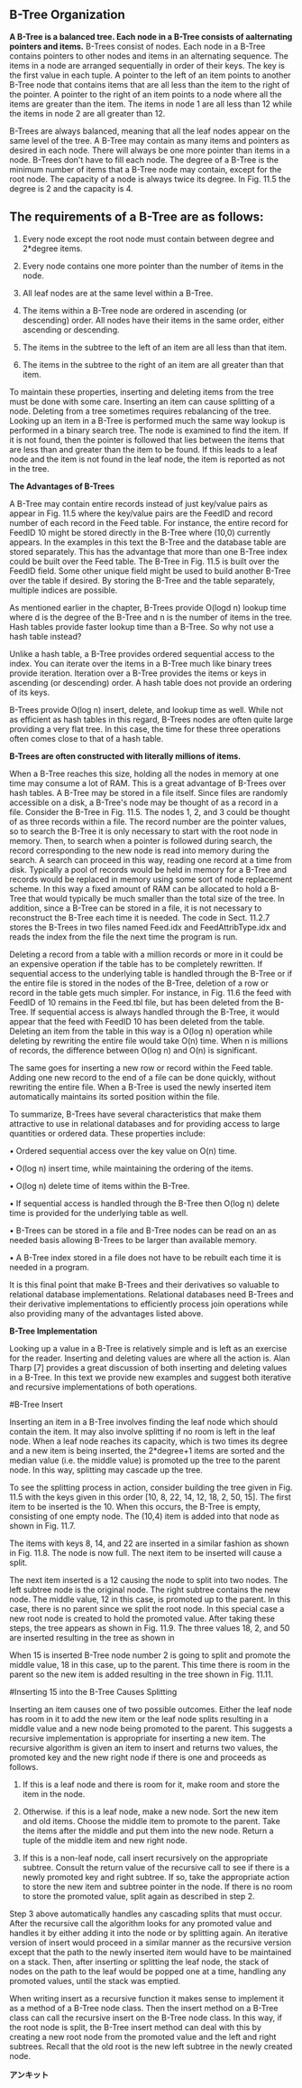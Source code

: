 **B-Tree Organization**
----------------------

**A B-Tree is a balanced tree. Each node in a B-Tree consists of aalternating pointers and items.**
B-Trees consist of nodes. Each node in a B-Tree contains pointers to other nodes and items in an alternating sequence.
The items in a node are arranged sequentially in order of their keys. The key is the first value in each tuple.
A pointer to the left of an item points to another B-Tree node that contains items that are all less than the item to the right of the pointer.
A pointer to the right of an item points to a node where all the items are greater than the item.
The items in node 1 are all less than 12 while the items in node 2 are all greater than 12.

B-Trees are always balanced, meaning that all the leaf nodes appear on the same level of the tree.
A B-Tree may contain as many items and pointers as desired in each node. There will always be one more pointer than items in a node.
B-Trees don't have to fill each node. The degree of a B-Tree is the minimum number of items that a B-Tree node may contain, except for the root node.
The capacity of a node is always twice its degree. In Fig. 11.5 the degree is 2 and the capacity is 4.

**The requirements of a B-Tree are as follows:**
------------------------------------------------

1. Every node except the root node must contain between degree and 2\*degree items.

2. Every node contains one more pointer than the number of items in the node.

3. All leaf nodes are at the same level within a B-Tree.

4. The items within a B-Tree node are ordered in ascending (or descending) order.
   All nodes have their items in the same order, either ascending or descending.

5. The items in the subtree to the left of an item are all less than that item.

6. The items in the subtree to the right of an item are all greater than that item.

To maintain these properties, inserting and deleting items from the tree must be done with some care.
Inserting an item can cause splitting of a node. Deleting from a tree sometimes requires rebalancing of the tree.
Looking up an item in a B-Tree is performed much the same way lookup is performed in a binary search tree. The node is examined to find the item.
If it is not found, then the pointer is followed that lies between the items that are less than and greater than the item to be found.
If this leads to a leaf node and the item is not found in the leaf node, the item is reported as not in the tree.

**The Advantages of B-Trees**

A B-Tree may contain entire records instead of just key/value pairs as appear in Fig.
11.5 where the key/value pairs are the FeedID and record number of each record in the Feed table.
For instance, the entire record for FeedID 10 might be stored directly in the B-Tree where (10,0) currently appears.
In the examples in this text the B-Tree and the database table are stored separately.
This has the advantage that more than one B-Tree index could be built over the Feed table.
The B-Tree in Fig. 11.5 is built over the FeedID field.
Some other unique field might be used to build another B-Tree over the table if desired.
By storing the B-Tree and the table separately, multiple indices are possible.

As mentioned earlier in the chapter, B-Trees provide O(logd n) lookup time where d is the degree of the B-Tree and n is the number of items in the tree.
Hash tables provide faster lookup time than a B-Tree. So why not use a hash table instead?

Unlike a hash table, a B-Tree provides ordered sequential access to the index.
You can iterate over the items in a B-Tree much like binary trees provide iteration.
Iteration over a B-Tree provides the items or keys in ascending (or descending) order.
A hash table does not provide an ordering of its keys.

B-Trees provide O(log n) insert, delete, and lookup time as well.
While not as efficient as hash tables in this regard, B-Trees nodes are often quite large providing a very flat tree.
In this case, the time for these three operations often comes close to that of a hash table.

**B-Trees are often constructed with literally millions of items.**

When a B-Tree reaches this size, holding all the nodes in memory at one time may consume a lot of RAM.
This is a great advantage of B-Trees over hash tables. A B-Tree may be stored in a file itself.
Since files are randomly accessible on a disk, a B-Tree's node may be thought of as a record in a file.
Consider the B-Tree in Fig. 11.5. The nodes 1, 2, and 3 could be thought of as three records within a file.
The record number are the pointer values, so to search the B-Tree it is only necessary to start with the root node in memory.
Then, to search when a pointer is followed during search, the record corresponding to the new node is read into memory during the search.
A search can proceed in this way, reading one record at a time from disk.
Typically a pool of records would be held in memory for a B-Tree and records would be replaced in memory using some sort of node replacement scheme.
In this way a fixed amount of RAM can be allocated to hold a B-Tree that would typically be much smaller than the total size of the tree.
In addition, since a B-Tree can be stored in a file, it is not necessary to reconstruct the B-Tree each time it is needed.
The code in Sect. 11.2.7 stores the B-Trees in two files named Feed.idx and FeedAttribType.idx and reads the index
from the file the next time the program is run.

Deleting a record from a table with a million records or more in it could be an expensive operation if the table has to be completely rewritten.
If sequential access to the underlying table is handled through the B-Tree or if the entire file is stored in the nodes of the B-Tree, deletion
of a row or record in the table gets much simpler.
For instance, in Fig. 11.6 the feed with FeedID of 10 remains in the Feed.tbl file, but has been deleted from the B-Tree.
If sequential access is always handled through the B-Tree, it would appear that the feed with FeedID 10 has been deleted from the table.
Deleting an item from the table in this way is a O(log n) operation while deleting by rewriting the entire file would take O(n) time.
When n is millions of records, the difference between O(log n) and O(n) is significant.

The same goes for inserting a new row or record within the Feed table.
Adding one new record to the end of a file can be done quickly, without rewriting the entire file.
When a B-Tree is used the newly inserted item automatically maintains its sorted position within the file.

To summarize, B-Trees have several characteristics that make them attractive to use in relational databases and
for providing access to large quantities or ordered data. These properties include:

• Ordered sequential access over the key value on O(n) time.

• O(log n) insert time, while maintaining the ordering of the items.

• O(log n) delete time of items within the B-Tree.

• If sequential access is handled through the B-Tree then O(log n) delete time is provided for the underlying table as well.

• B-Trees can be stored in a file and B-Tree nodes can be read on an as needed basis allowing B-Trees to be larger than available memory.

• A B-Tree index stored in a file does not have to be rebuilt each time it is needed in a program.

It is this final point that make B-Trees and their derivatives so valuable to relational database implementations.
Relational databases need B-Trees and their derivative implementations to efficiently process join operations while
also providing many of the advantages listed above.

**B-Tree Implementation**

Looking up a value in a B-Tree is relatively simple and is left as an exercise for the reader.
Inserting and deleting values are where all the action is. Alan Tharp [7] provides a great discussion of both inserting and deleting values in a B-Tree.
In this text we provide new examples and suggest both iterative and recursive implementations of both operations.

#B-Tree Insert

Inserting an item in a B-Tree involves finding the leaf node which should contain the item.
It may also involve splitting if no room is left in the leaf node.
When a leaf node reaches its capacity, which is two times its degree and a new item is being inserted,
the 2\*degree+1 items are sorted and the median value (i.e. the middle value) is promoted up the tree to the parent node.
In this way, splitting may cascade up the tree.

To see the splitting process in action, consider building the tree given in Fig. 11.5 with the keys given in this order
[10, 8, 22, 14, 12, 18, 2, 50, 15].
The first item to be inserted is the 10. When this occurs, the B-Tree is empty, consisting of one empty node.
The (10,4) item is added into that node as shown in Fig. 11.7.

The items with keys 8, 14, and 22 are inserted in a similar fashion as shown in Fig. 11.8.
The node is now full. The next item to be inserted will cause a split.

The next item inserted is a 12 causing the node to split into two nodes. The left subtree node is the original node.
The right subtree contains the new node. The middle value, 12 in this case, is promoted up to the parent.
In this case, there is no parent since we split the root node. In this special case a new root node is created to hold the promoted value.
After taking these steps, the tree appears as shown in Fig. 11.9. The three values 18, 2, and 50 are inserted resulting in the tree as shown in


When 15 is inserted B-Tree node number 2 is going to split and promote the middle value, 18 in this case, up to the parent.
This time there is room in the parent so the new item is added resulting in the tree shown in Fig. 11.11.

#Inserting 15 into the B-Tree Causes Splitting

Inserting an item causes one of two possible outcomes.
Either the leaf node has room in it to add the new item or the leaf node splits resulting in a middle value and a new node being promoted to the parent.
This suggests a recursive implementation is appropriate for inserting a new item.
The recursive algorithm is given an item to insert and returns two values, the promoted key and
the new right node if there is one and proceeds as follows.

1. If this is a leaf node and there is room for it, make room and store the item in the node.

2. Otherwise. if this is a leaf node, make a new node. Sort the new item and old items. Choose the middle item to promote to the parent.
  Take the items after the middle and put them into the new node. Return a tuple of the middle item and new right node.

3. If this is a non-leaf node, call insert recursively on the appropriate subtree.
   Consult the return value of the recursive call to see if there is a newly promoted key and right subtree.
   If so, take the appropriate action to store the new item and subtree pointer in the node.
   If there is no room to store the promoted value, split again as described in step 2.

Step 3 above automatically handles any cascading splits that must occur.
After the recursive call the algorithm looks for any promoted value and handles it by either adding it into the node or by splitting again.
An iterative version of insert would proceed in a similar manner as the recursive version except that the path to the newly inserted
item would have to be maintained on a stack.
Then, after inserting or splitting the leaf node, the stack of nodes on the path to the leaf would be popped one at a time, handling any promoted values, until the stack was emptied.

When writing insert as a recursive function it makes sense to implement it as a method of a B-Tree node class.
Then the insert method on a B-Tree class can call the recursive insert on the B-Tree node class.
In this way, if the root node is split, the B-Tree insert method can deal with this by creating a
new root node from the promoted value and the left and right subtrees.
Recall that the old root is the new left subtree in the newly created node.

**アンキット**
